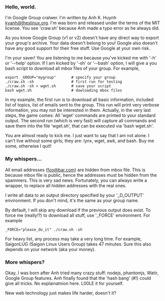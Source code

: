### Hello, world.

I'm Google Group cralwer. I'm written by Anh K. Huynh <kyanh@theslinux.org>.
I'm was born and released under the terms of the MIT license. You see
'craw.sh' because Anh made a typo error as he always did.

As you know Google Group (v1 or v2) doesn't have any direct way to export
your group's archive. Your data doesn't belong to you! Google also doesn't
have any good support for their free stuff. Use Google at your own risk.

I'm your saver! You are listening to me because you've kicked me with
'-h' or '--help' option. If I am kicked by '-sh' or '--bash' option,
I will give a you bash script to download all *mbox* files of your group.
For example,

    export _GROUP="mygroup"       # specify your group
    ./craw.sh -sh                 # first run for testing
    ./craw.sh -sh > wget.sh       # save your script
    bash wget.sh                  # dowloading mbox files

In my example, the first run is to download all basic information, included
list of topics, list of emails sent to the group. This run will print
very verbose information, you may not be interested in them. Actually,
in the very last steps, the game comes: All 'wget' commands are printed
to your standard output. The second run (which is very fast) will capture
all commands and save them into the file 'wget.sh', that can be executed
via 'bash wget.sh'.

You are almost ready to kick me. I just want to say that I am not alone.
I can't live without some girls; they are: lynx, wget, awk, and bash.
Buy me some, otherwise I quit!

### My whispers...

All email addresses (foo@bar.com) are hidden from mbox file. This is
because mbox file is public, hence the addresses must be hidden from
the spammers. This is very sad news. Fortunately, you can always write
a wrapper, to replace all hidden addresses with the real ones.

I write all data to an output directory specified by your '_D_OUTPUT'
environment. If you don't mind, it's the same as your group name.

By default, I will skip any download if the previous output does exist.
To force me (really!?) to download all stuff, use '_FORCE' environment.
For example

    _FORCE="please_do_it" ./craw.sh -sh

For heavy list, any process may take a very long time. For example,
SaigonLUG (Saigon Linux Users Group) takes 47 minutes. Sure this also
depends on your network (aka your money).

### More whispers?

Okay, I was born after Anh tried many crazy stuff: nodejs, phantomjs,
Watir, Google Group features. Anh finally found that the 'hash bang'
(#!) could give all tricks. No explainatnion here. L00LE it for yourself.

New web technology just makes life harder, doesn't it?

